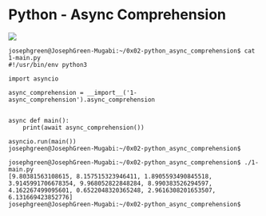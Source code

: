 # Python - Async Comprehension

![](https://s3.amazonaws.com/alx-intranet.hbtn.io/uplo…663c75e55926cd52172339585600321003bc9e0921ec405ee)
```
josephgreen@JosephGreen-Mugabi:~/0x02-python_async_comprehension$ cat 1-main.py 
#!/usr/bin/env python3

import asyncio

async_comprehension = __import__('1-async_comprehension').async_comprehension


async def main():
    print(await async_comprehension())

asyncio.run(main())
josephgreen@JosephGreen-Mugabi:~/0x02-python_async_comprehension$ 
```

```
josephgreen@JosephGreen-Mugabi:~/0x02-python_async_comprehension$ ./1-main.py 
[9.80381563108615, 8.157515323946411, 1.8905593490845518, 3.9145991706678354, 9.968052822848284, 8.990383526294597, 4.162267499095601, 0.6522048320365248, 2.9616308201653507, 6.131669423852776]
josephgreen@JosephGreen-Mugabi:~/0x02-python_async_comprehension$
